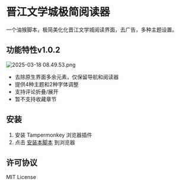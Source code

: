 # 晋江文学城极简阅读器

一个油猴脚本，极简美化化晋江文学城阅读界面，去广告，多种主题设置。

## 功能特性v1.0.2
![2025-03-18 08.49.53.png](https://s2.loli.net/2025/03/18/kmf5JiALeZszFU9.png)
- 去除原生界面多余元素，仅保留导航和阅读器
- 提供4种主题和2种字体调整
- 支持评论折叠/展开
- 暂不支持收藏章节

## 安装

1. 安装 Tampermonkey 浏览器插件
2. 点击 [安装本脚本](https://greasyfork.org/scripts/530133) 到浏览器

## 许可协议

MIT License 
